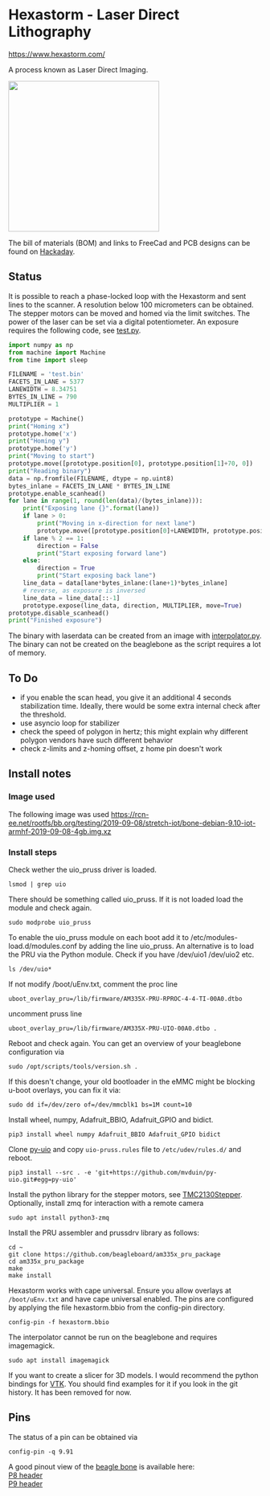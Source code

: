 # Hexastorm - Laser Direct Lithography


https://www.hexastorm.com/

A process known as Laser Direct Imaging. <br>

<img src="https://cdn.hackaday.io/images/7106161566426847098.jpg" align="center" height="300"/>

The bill of materials (BOM) and links to FreeCad and PCB designs can be found on [Hackaday](https://hackaday.io/project/21933-open-hardware-fast-high-resolution-laser).


## Status
It is possible to reach a phase-locked loop with the Hexastorm and sent lines to the scanner. A resolution below 100 micrometers can be obtained. The stepper motors can be moved and homed via the limit switches. The power of the laser can be set via a digital potentiometer.
An exposure requires the following code, see [test.py](https://github.com/hstarmans/ldgraphy/blob/master/machine/test.py).
```python
import numpy as np
from machine import Machine
from time import sleep

FILENAME = 'test.bin' 
FACETS_IN_LANE = 5377
LANEWIDTH = 8.34751
BYTES_IN_LINE = 790
MULTIPLIER = 1

prototype = Machine()
print("Homing x")
prototype.home('x')
print("Homing y")
prototype.home('y')
print("Moving to start")
prototype.move([prototype.position[0], prototype.position[1]+70, 0])
print("Reading binary")
data = np.fromfile(FILENAME, dtype = np.uint8)
bytes_inlane = FACETS_IN_LANE * BYTES_IN_LINE
prototype.enable_scanhead()
for lane in range(1, round(len(data)/(bytes_inlane))):
    print("Exposing lane {}".format(lane))
    if lane > 0:
        print("Moving in x-direction for next lane")
        prototype.move([prototype.position[0]+LANEWIDTH, prototype.position[1], 0])
    if lane % 2 == 1:
        direction = False 
        print("Start exposing forward lane")
    else:
        direction = True 
        print("Start exposing back lane")
    line_data = data[lane*bytes_inlane:(lane+1)*bytes_inlane]
    # reverse, as exposure is inversed
    line_data = line_data[::-1]
    prototype.expose(line_data, direction, MULTIPLIER, move=True)
prototype.disable_scanhead()
print("Finished exposure")
```
The binary with laserdata can be created from an image with [interpolator.py](https://github.com/hstarmans/ldgraphy/blob/master/interpolator/interpolator.py). The binary can not be created on the beaglebone as the script requires a lot of memory.

## To Do
* if you enable the scan head, you give it an additional 4 seconds stabilization time. Ideally, there would be some extra internal check after the threshold.
* use asyncio loop for stabilizer
* check the speed of polygon in hertz; this might explain why different polygon vendors have such different behavior
* check z-limits and z-homing offset, z home pin doesn't work

## Install notes

### Image used
The following image was used https://rcn-ee.net/rootfs/bb.org/testing/2019-09-08/stretch-iot/bone-debian-9.10-iot-armhf-2019-09-08-4gb.img.xz

### Install steps
Check wether the uio_pruss driver is loaded.
```
lsmod | grep uio
```
There should be something called uio_pruss. If it is not loaded load the module and check again.
```
sudo modprobe uio_pruss 
```
To enable the uio_pruss module on each boot add it to /etc/modules-load.d/modules.conf by adding the line uio_pruss.
An alternative is to load the PRU via the Python module.
Check if you have /dev/uio1 /dev/uio2 etc. 
```
ls /dev/uio*
```
If not modify /boot/uEnv.txt, comment the proc line
```
uboot_overlay_pru=/lib/firmware/AM335X-PRU-RPROC-4-4-TI-00A0.dtbo 
```
uncomment pruss line
```
uboot_overlay_pru=/lib/firmware/AM335X-PRU-UIO-00A0.dtbo .
```
Reboot and check again.
You can get an overview of your beaglebone configuration via
```
sudo /opt/scripts/tools/version.sh .
```
If this doesn't change, your old bootloader in the eMMC might be blocking u-boot overlays, you can fix it via:
```
sudo dd if=/dev/zero of=/dev/mmcblk1 bs=1M count=10
```
Install wheel, numpy, Adafruit_BBIO, Adafruit_GPIO and bidict.
```
pip3 install wheel numpy Adafruit_BBIO Adafruit_GPIO bidict
```
Clone [py-uio](https://github.com/mvduin/py-uio) and copy `uio-pruss.rules` file to `/etc/udev/rules.d/` and reboot.
```
pip3 install --src . -e 'git+https://github.com/mvduin/py-uio.git#egg=py-uio'
```
Install the python library for the stepper motors, see [TMC2130Stepper](https://github.com/hstarmans/TMC2130Stepper). <br>
Optionally, install zmq for interaction with a remote camera
```
sudo apt install python3-zmq
```
Install the PRU assembler and prussdrv library as follows:
```
cd ~
git clone https://github.com/beagleboard/am335x_pru_package
cd am335x_pru_package
make
make install
```
Hexastorm works with cape universal. Ensure you allow overlays at ```/boot/uEnv.txt``` and have cape universal enabled. The pins are configured by applying the file hexastorm.bbio from the config-pin directory.
```
config-pin -f hexastorm.bbio
```
The interpolator cannot be run on the beaglebone and requires imagemagick.
```
sudo apt install imagemagick
```
If you want to create a slicer for 3D models. I would recommend the python bindings for [VTK](https://vtk.org/).
You should find examples for it if you look in the git history. It has been removed for now.

## Pins
The status of a pin can be obtained via 
```
config-pin -q 9.91
```
A good pinout view of the [beagle bone](https://beagleboard.org/bone) is available here: <br/>
[P8 header](http://exploringbeaglebone.com/wp-content/uploads/resources/BBBP8Header.pdf) <br/>
[P9 header](http://exploringbeaglebone.com/wp-content/uploads/resources/BBBP9Header.pdf) <br/>



[case-pic]: https://www.hexastorm.com/static/laserscanner.jpg
